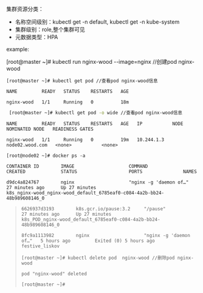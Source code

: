 集群资源分类：

* 名称空间级别：kubectl get -n default, kubectl get -n kube-system
* 集群级别：role,整个集群可见
* 元数据类型：HPA 

example:

 [root@master ~]# kubectl run nginx-wood --image=nginx //创建pod nginx-wood

 `[root@master ~]# kubectl get pod //查看pod nginx-wood信息`

 `NAME         READY   STATUS    RESTARTS   AGE`

 `nginx-wood   1/1     Running   0          18m`

```bash
 [root@master ~]# kubectl get pod -o wide //查看pod nginx-wood信息
 ```

 `NAME         READY   STATUS    RESTARTS   AGE   IP           NODE              NOMINATED NODE   READINESS GATES`

 `nginx-wood   1/1     Running   0          19m   10.244.1.3   node02.wood.com   <none>           <none>`

`[root@node02 ~]# docker ps -a`

 `CONTAINER ID        IMAGE                    COMMAND                  CREATED             STATUS                   PORTS               NAMES`

 `d9dc4a824767        nginx                    "nginx -g 'daemon of…"   27 minutes ago      Up 27 minutes                                k8s_nginx-wood_nginx-wood_default_6785eaf0-c084-4a2b-bb24-48b989608146_0`
>
> `6626937d3193        k8s.gcr.io/pause:3.2     "/pause"                 27 minutes ago      Up 27 minutes                                k8s_POD_nginx-wood_default_6785eaf0-c084-4a2b-bb24-48b989608146_0`
>
> `8fc9a1113982        nginx                    "nginx -g 'daemon of…"   5 hours ago         Exited (0) 5 hours ago                       festive_liskov`
>
> `[root@master ~]# kubectl delete pod  nginx-wood //删除pod nginx-wood`
>
> `pod "nginx-wood" deleted`
>
> `[root@master ~]#`





